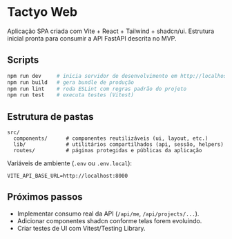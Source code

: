 # Tactyo Web

Aplicação SPA criada com Vite + React + Tailwind + shadcn/ui. Estrutura inicial pronta para consumir a API FastAPI descrita no MVP.

## Scripts

```bash
npm run dev     # inicia servidor de desenvolvimento em http://localhost:5173
npm run build   # gera bundle de produção
npm run lint    # roda ESLint com regras padrão do projeto
npm run test    # executa testes (Vitest)
```

## Estrutura de pastas

```
src/
  components/      # componentes reutilizáveis (ui, layout, etc.)
  lib/             # utilitários compartilhados (api, sessão, helpers)
  routes/          # páginas protegidas e públicas da aplicação
```

Variáveis de ambiente (`.env` ou `.env.local`):

```
VITE_API_BASE_URL=http://localhost:8000
```

## Próximos passos
- Implementar consumo real da API (`/api/me`, `/api/projects/...`).
- Adicionar componentes shadcn conforme telas forem evoluindo.
- Criar testes de UI com Vitest/Testing Library.
